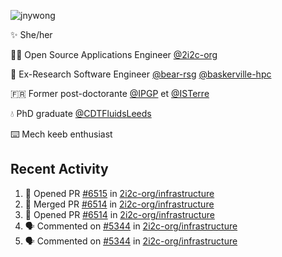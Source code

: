 ![jnywong](https://readme-typing-svg.demolab.com/?font=Intel+One+Mono&size=36&duration=3000&pause=1000&color=6bc46d&vCenter=true&width=170&lines=jnywong)

✨ She/her

👩‍💻 Open Source Applications Engineer [@2i2c-org](https://2i2c.org/)

🐻 Ex-Research Software Engineer [@bear-rsg](https://github.com/bear-rsg) [@baskerville-hpc](https://github.com/baskerville-hpc) 

🇫🇷 Former post-doctorante [@IPGP](https://github.com/IPGP) et [@ISTerre](https://www.isterre.fr/) 

💧 PhD graduate [@CDTFluidsLeeds](https://fluid-dynamics.leeds.ac.uk/) 

⌨️ Mech keeb enthusiast 

## Recent Activity 

<!--START_SECTION:activity-->
1. 💪 Opened PR [#6515](https://github.com/2i2c-org/infrastructure/pull/6515) in [2i2c-org/infrastructure](https://github.com/2i2c-org/infrastructure)
2. 🎉 Merged PR [#6514](https://github.com/2i2c-org/infrastructure/pull/6514) in [2i2c-org/infrastructure](https://github.com/2i2c-org/infrastructure)
3. 💪 Opened PR [#6514](https://github.com/2i2c-org/infrastructure/pull/6514) in [2i2c-org/infrastructure](https://github.com/2i2c-org/infrastructure)
4. 🗣 Commented on [#5344](https://github.com/2i2c-org/infrastructure/issues/5344#issuecomment-3158994938) in [2i2c-org/infrastructure](https://github.com/2i2c-org/infrastructure)
5. 🗣 Commented on [#5344](https://github.com/2i2c-org/infrastructure/issues/5344#issuecomment-3158967245) in [2i2c-org/infrastructure](https://github.com/2i2c-org/infrastructure)
<!--END_SECTION:activity-->
